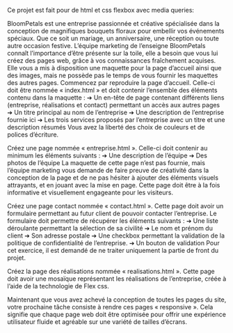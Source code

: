 Ce projet est fait pour de html et css flexbox avec media queries:

BloomPetals est une entreprise passionnée et créative spécialisée dans la
conception de magnifiques bouquets floraux pour embellir vos événements
spéciaux. Que ce soit un mariage, un anniversaire, une réception ou toute
autre occasion festive.
L’équipe marketing de l’enseigne BloomPetals connaît l’importance d’être
présente sur la toile, elle a besoin que vous lui créez des pages web, grâce à
vos connaissances fraîchement acquises.
Elle vous a mis à disposition une maquette pour la page d’accueil ainsi que
des images, mais ne possède pas le temps de vous fournir les maquettes des
autres pages.
Commencez par reproduire la page d’accueil. Celle-ci doit être nommée «
index.html » et doit contenir l’ensemble des éléments contenu dans la
maquette :
➔ Un en-tête de page contenant différents liens (entreprise, réalisations et
contact) permettant un accès aux autres pages
➔ Un titre principal au nom de l’entreprise
➔ Une description de l’entreprise fournie ici
➔ Les trois services proposés par l’entreprise avec un titre et une
description résumés
Vous avez la liberté des choix de couleurs et de polices d’écriture.

Créez une page nommée « entreprise.html ». Celle-ci doit contenir au
minimum les éléments suivants :
➔ Une description de l’équipe
➔ Des photos de l’équipe
La maquette de cette page n’est pas fournie, mais l’équipe marketing vous
demande de faire preuve de créativité dans la conception de la page et de
ne pas hésiter à ajouter des éléments visuels attrayants, et en jouant avec la
mise en page. Cette page doit être à la fois informative et visuellement
engageante pour les visiteurs.

Créez une page contact nommée « contact.html ». Cette page doit avoir un
formulaire permettant au futur client de pouvoir contacter l’entreprise.
Le formulaire doit permettre de récupérer les éléments suivants :
➔ Une liste déroulante permettant la sélection de sa civilité
➔ Le nom et prénom du client
➔ Son adresse postale
➔ Une checkbox permettant la validation de la politique de confidentialité
de l’entreprise.
➔ Un bouton de validation
Pour cet exercice, il est demandé de ne traiter uniquement la partie de front
du projet.

Créez la page des réalisations nommée « realisations.html ». Cette page doit
avoir une mosaïque représentant les réalisations de l’entreprise, créée à l’aide
de la technologie de Flex css.

Maintenant que vous avez achevé la conception de toutes les pages du site,
votre prochaine tâche consiste à rendre ces pages « responsive ». Cela
signifie que chaque page web doit être optimisée pour offrir une expérience
utilisateur fluide et agréable sur une variété de tailles d’écrans.
